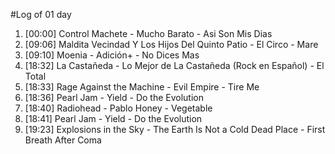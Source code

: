 #Log of 01 day

1. [00:00] Control Machete - Mucho Barato - Asi Son Mis Dias
1. [09:06] Maldita Vecindad Y Los Hijos Del Quinto Patio - El Circo - Mare
1. [09:10] Moenia - Adición+ - No Dices Mas
1. [18:32] La Castañeda - Lo Mejor de La Castañeda (Rock en Español) - El Total
1. [18:33] Rage Against the Machine - Evil Empire - Tire Me
1. [18:36] Pearl Jam - Yield - Do the Evolution
1. [18:40] Radiohead - Pablo Honey - Vegetable
1. [18:41] Pearl Jam - Yield - Do the Evolution
1. [19:23] Explosions in the Sky - The Earth Is Not a Cold Dead Place - First Breath After Coma
